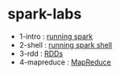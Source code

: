 # spark-labs

* 1-intro : [running spark](1-intro/README.md)
* 2-shell : [running spark shell](2-shell/README.md)
* 3-rdd : [RDDs](3-rdd/README.md)
* 4-mapreduce : [MapReduce](4-mapreduce/README.md)

